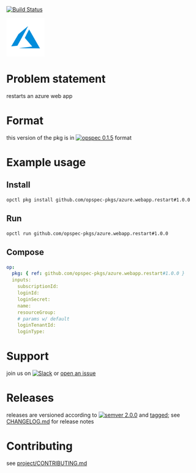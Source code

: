 [![Build Status](https://travis-ci.org/opspec-pkgs/azure.webapp.restart.svg?branch=master)](https://travis-ci.org/opspec-pkgs/azure.webapp.restart)

<img src="icon.svg" alt="icon" height="100px">

# Problem statement

restarts an azure web app

# Format

this version of the pkg is in [![opspec 0.1.5](https://img.shields.io/badge/opspec-0.1.5-brightgreen.svg?colorA=6b6b6b&colorB=fc16be)](https://opspec.io/0.1.5/packages.html) format

# Example usage

## Install

```shell
opctl pkg install github.com/opspec-pkgs/azure.webapp.restart#1.0.0
```

## Run

```
opctl run github.com/opspec-pkgs/azure.webapp.restart#1.0.0
```

## Compose

```yaml
op:
  pkg: { ref: github.com/opspec-pkgs/azure.webapp.restart#1.0.0 }
  inputs:
    subscriptionId:
    loginId:
    loginSecret:
    name:
    resourceGroup:
    # params w/ default
    loginTenantId:
    loginType:
```

# Support

join us on
[![Slack](https://opspec-slackin.herokuapp.com/badge.svg)](https://opspec-slackin.herokuapp.com/)
or
[open an issue](https://github.com/opspec-pkgs/azure.webapp.restart/issues)

# Releases

releases are versioned according to
[![semver 2.0.0](https://img.shields.io/badge/semver-2.0.0-brightgreen.svg)](http://semver.org/spec/v2.0.0.html)
and [tagged](https://git-scm.com/book/en/v2/Git-Basics-Tagging); see
[CHANGELOG.md](CHANGELOG.md) for release notes

# Contributing

see
[project/CONTRIBUTING.md](https://github.com/opspec-pkgs/project/blob/master/CONTRIBUTING.md)
